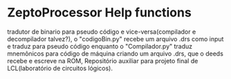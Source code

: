 # ZeptoProcessor Help functions



tradutor de binario para pseudo código e vice-versa(compilador e decompilador talvez?),
o "codigoBin.py" recebe um arquivo .drs como input e traduz para pseudo código enquanto o 
"Compilador.py" traduz mnemônicos para código de máquina criando um arquivo .drs, que o deeds recebe e escreve na ROM,
Repositório auxiliar para projeto final de LCL(laboratório de circuitos lógicos).
